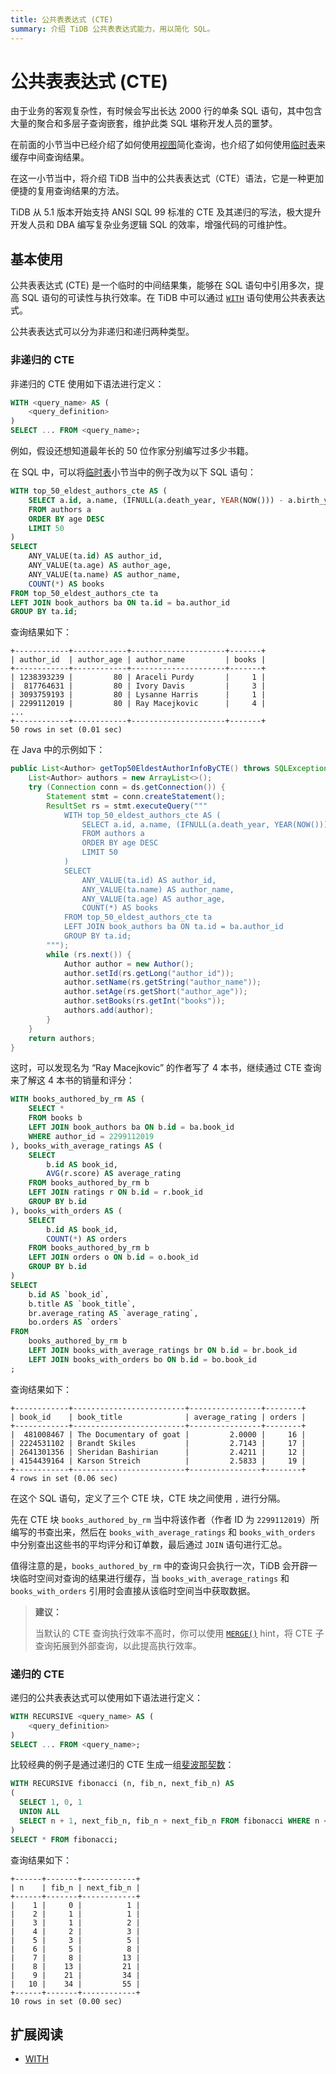 ```yaml
---
title: 公共表表达式 (CTE)
summary: 介绍 TiDB 公共表表达式能力，用以简化 SQL。
---
```


# 公共表表达式 (CTE)

由于业务的客观复杂性，有时候会写出长达 2000 行的单条 SQL 语句，其中包含大量的聚合和多层子查询嵌套，维护此类 SQL 堪称开发人员的噩梦。

在前面的小节当中已经介绍了如何使用[视图](/develop/dev-guide-use-views.md)简化查询，也介绍了如何使用[临时表](/develop/dev-guide-use-temporary-tables.md)来缓存中间查询结果。

在这一小节当中，将介绍 TiDB 当中的公共表表达式（CTE）语法，它是一种更加便捷的复用查询结果的方法。

TiDB 从 5.1 版本开始支持 ANSI SQL 99 标准的 CTE 及其递归的写法，极大提升开发人员和 DBA 编写复杂业务逻辑 SQL 的效率，增强代码的可维护性。

## 基本使用

公共表表达式 (CTE) 是一个临时的中间结果集，能够在 SQL 语句中引用多次，提高 SQL 语句的可读性与执行效率。在 TiDB 中可以通过 [`WITH`](/sql-statements/sql-statement-with.md) 语句使用公共表表达式。

公共表表达式可以分为非递归和递归两种类型。

### 非递归的 CTE

非递归的 CTE 使用如下语法进行定义：

```sql
WITH <query_name> AS (
    <query_definition>
)
SELECT ... FROM <query_name>;
```

例如，假设还想知道最年长的 50 位作家分别编写过多少书籍。

<SimpleTab>
<div label="SQL">

在 SQL 中，可以将[临时表](/develop/dev-guide-use-temporary-tables.md)小节当中的例子改为以下 SQL 语句：

```sql
WITH top_50_eldest_authors_cte AS (
    SELECT a.id, a.name, (IFNULL(a.death_year, YEAR(NOW())) - a.birth_year) AS age
    FROM authors a
    ORDER BY age DESC
    LIMIT 50
)
SELECT
    ANY_VALUE(ta.id) AS author_id,
    ANY_VALUE(ta.age) AS author_age,
    ANY_VALUE(ta.name) AS author_name,
    COUNT(*) AS books
FROM top_50_eldest_authors_cte ta
LEFT JOIN book_authors ba ON ta.id = ba.author_id
GROUP BY ta.id;
```

查询结果如下：

```
+------------+------------+---------------------+-------+
| author_id  | author_age | author_name         | books |
+------------+------------+---------------------+-------+
| 1238393239 |         80 | Araceli Purdy       |     1 |
|  817764631 |         80 | Ivory Davis         |     3 |
| 3093759193 |         80 | Lysanne Harris      |     1 |
| 2299112019 |         80 | Ray Macejkovic      |     4 |
...
+------------+------------+---------------------+-------+
50 rows in set (0.01 sec)
```

</div>
<div label="Java">

在 Java 中的示例如下：

```java
public List<Author> getTop50EldestAuthorInfoByCTE() throws SQLException {
    List<Author> authors = new ArrayList<>();
    try (Connection conn = ds.getConnection()) {
        Statement stmt = conn.createStatement();
        ResultSet rs = stmt.executeQuery("""
            WITH top_50_eldest_authors_cte AS (
                SELECT a.id, a.name, (IFNULL(a.death_year, YEAR(NOW())) - a.birth_year) AS age
                FROM authors a
                ORDER BY age DESC
                LIMIT 50
            )
            SELECT
                ANY_VALUE(ta.id) AS author_id,
                ANY_VALUE(ta.name) AS author_name,
                ANY_VALUE(ta.age) AS author_age,
                COUNT(*) AS books
            FROM top_50_eldest_authors_cte ta
            LEFT JOIN book_authors ba ON ta.id = ba.author_id
            GROUP BY ta.id;
        """);
        while (rs.next()) {
            Author author = new Author();
            author.setId(rs.getLong("author_id"));
            author.setName(rs.getString("author_name"));
            author.setAge(rs.getShort("author_age"));
            author.setBooks(rs.getInt("books"));
            authors.add(author);
        }
    }
    return authors;
}
```

</div>
</SimpleTab>

这时，可以发现名为 “Ray Macejkovic” 的作者写了 4 本书，继续通过 CTE 查询来了解这 4 本书的销量和评分：

```sql
WITH books_authored_by_rm AS (
    SELECT *
    FROM books b
    LEFT JOIN book_authors ba ON b.id = ba.book_id
    WHERE author_id = 2299112019
), books_with_average_ratings AS (
    SELECT
        b.id AS book_id,
        AVG(r.score) AS average_rating
    FROM books_authored_by_rm b
    LEFT JOIN ratings r ON b.id = r.book_id
    GROUP BY b.id
), books_with_orders AS (
    SELECT
        b.id AS book_id,
        COUNT(*) AS orders
    FROM books_authored_by_rm b
    LEFT JOIN orders o ON b.id = o.book_id
    GROUP BY b.id
)
SELECT
    b.id AS `book_id`,
    b.title AS `book_title`,
    br.average_rating AS `average_rating`,
    bo.orders AS `orders`
FROM
    books_authored_by_rm b
    LEFT JOIN books_with_average_ratings br ON b.id = br.book_id
    LEFT JOIN books_with_orders bo ON b.id = bo.book_id
;
```

查询结果如下：

```
+------------+-------------------------+----------------+--------+
| book_id    | book_title              | average_rating | orders |
+------------+-------------------------+----------------+--------+
|  481008467 | The Documentary of goat |         2.0000 |     16 |
| 2224531102 | Brandt Skiles           |         2.7143 |     17 |
| 2641301356 | Sheridan Bashirian      |         2.4211 |     12 |
| 4154439164 | Karson Streich          |         2.5833 |     19 |
+------------+-------------------------+----------------+--------+
4 rows in set (0.06 sec)
```

在这个 SQL 语句，定义了三个 CTE 块，CTE 块之间使用 `,` 进行分隔。

先在 CTE 块 `books_authored_by_rm` 当中将该作者（作者 ID 为 `2299112019`）所编写的书查出来，然后在 `books_with_average_ratings` 和 `books_with_orders` 中分别查出这些书的平均评分和订单数，最后通过 `JOIN` 语句进行汇总。

值得注意的是，`books_authored_by_rm` 中的查询只会执行一次，TiDB 会开辟一块临时空间对查询的结果进行缓存，当 `books_with_average_ratings` 和 `books_with_orders` 引用时会直接从该临时空间当中获取数据。

> **建议：**
>
> 当默认的 CTE 查询执行效率不高时，你可以使用 [`MERGE()`](/optimizer-hints.md#merge) hint，将 CTE 子查询拓展到外部查询，以此提高执行效率。

### 递归的 CTE

递归的公共表表达式可以使用如下语法进行定义：

```sql
WITH RECURSIVE <query_name> AS (
    <query_definition>
)
SELECT ... FROM <query_name>;
```

比较经典的例子是通过递归的 CTE 生成一组[斐波那契数](https://zh.wikipedia.org/wiki/%E6%96%90%E6%B3%A2%E9%82%A3%E5%A5%91%E6%95%B0)：

```sql
WITH RECURSIVE fibonacci (n, fib_n, next_fib_n) AS
(
  SELECT 1, 0, 1
  UNION ALL
  SELECT n + 1, next_fib_n, fib_n + next_fib_n FROM fibonacci WHERE n < 10
)
SELECT * FROM fibonacci;
```

查询结果如下：

```
+------+-------+------------+
| n    | fib_n | next_fib_n |
+------+-------+------------+
|    1 |     0 |          1 |
|    2 |     1 |          1 |
|    3 |     1 |          2 |
|    4 |     2 |          3 |
|    5 |     3 |          5 |
|    6 |     5 |          8 |
|    7 |     8 |         13 |
|    8 |    13 |         21 |
|    9 |    21 |         34 |
|   10 |    34 |         55 |
+------+-------+------------+
10 rows in set (0.00 sec)
```

## 扩展阅读

- [WITH](/sql-statements/sql-statement-with.md)
